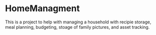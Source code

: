 # HomeManagment
This is a project to help with managing a household with recipie storage, meal planning, budgeting, stoage of family pictures, and asset tracking.
